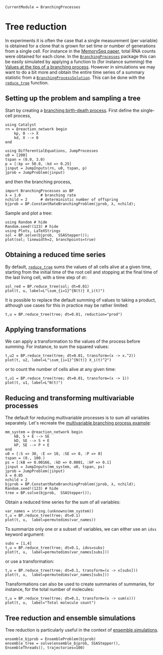 ```@meta
CurrentModule = BranchingProcesses
```

# Tree reduction

In experiments it is often the case that a single measurement (per variable) is obtained for a clone that is grown for set time or number of generations from a single cell. For instance in the [MemorySeq paper](https://doi.org/10.1016/j.cell.2020.07.003), total RNA counts were obtained for each clone. In the [`BranchingProcesses`](@ref) package this can be easily simulated by applying a function to (for instance summing) the [Values at the tips of a branching process](@ref). However in simulations we may want to do a bit more and obtain the entire time series of a summary statistic from a [`BranchingProcessSolution`](@ref). This can be done with the [`reduce_tree`](@ref) function.

## Setting up the problem and sampling a tree

Start by creating a [branching birth-death process](./branching-birth-death.md). First define the single-cell process,

```@example tr
using Catalyst
rn = @reaction_network begin
    kp, 0 --> X
    kd, X --> 0
end

using DifferentialEquations, JumpProcesses
u0 = [200]
tspan = (0.0, 3.0)
p = [:kp => 50.0, :kd => 0.25]
jinput = JumpInputs(rn, u0, tspan, p)
jprob = JumpProblem(jinput)
```
and then the branching process,

```@example tr
import BranchingProcesses as BP
λ = 1.0         # branching rate
nchild = 2      # deterministic number of offspring
bjprob = BP.ConstantRateBranchingProblem(jprob, λ, nchild);
```

Sample and plot a tree:

```@example tr
using Random # hide
Random.seed!(123) # hide
using Plots, LaTeXStrings
sol = BP.solve(bjprob,  SSAStepper());
plot(sol; linewidth=2, branchpoints=true)
```

## Obtaining a reduced time series

By default, [`reduce_tree`](@ref) sums the values of all cells alive at a given time, starting from the initial time of the root cell and stopping at the final time of the last living cell, with a time step of `dt`:

```@example tr
sol_red = BP.reduce_tree(sol; dt=0.01)
plot(t, u, label=L"\sum_{i=1}^{N(t)} X_i(t)")
```

It is possible to replace the default summing of values to taking a product, although use cases for this in practice may be rather limited:

```@example tr
t,u = BP.reduce_tree(tree; dt=0.01, reduction="prod")
```

## Applying transformations

We can apply a transformation to the values of the process before summing. For instance, to sum the squared values:

```@example tr
t,u2 = BP.reduce_tree(tree; dt=0.01, transform=(x -> x.^2))
plot(t, u2, label=L"\sum_{i=1}^{N(t)} X_i(t)^2")
```

or to count the number of cells alive at any given time:

```@example tr
t,u1 = BP.reduce_tree(tree; dt=0.01, transform=(x -> 1))
plot(t, u1, label=L"N(t)")
```

## Reducing and transforming multivariable processes

The default for reducing multivariable processes is to sum all variables separately. Let's recreate the [multivariable branching process example](./multi-variable-processes.md):

```@example tr
mm_system = @reaction_network begin
    kB, S + E --> SE
    kD, SE --> S + E
    kP, SE --> P + E
end
u0 = [:S => 30, :E => 10, :SE => 0, :P => 0]
tspan = (0., 100.)
ps = [:kB => 0.00166, :kD => 0.0001, :kP => 0.1]
jinput = JumpInputs(mm_system, u0, tspan, ps)
jprob = JumpProblem(jinput)
λ = 0.05
nchild = 2
bjprob = BP.ConstantRateBranchingProblem(jprob, λ, nchild);
Random.seed!(123) # hide
tree = BP.solve(bjprob,  SSAStepper());
```

Obtain a reduced time series for the sum of all variables:

```@example tr
var_names = string.(unknowns(mm_system))
t,u = BP.reduce_tree(tree; dt=0.1)
plot(t, u,  label=permutedims(var_names))
```

To summarize only one or a subset of variables, we can either use an `idxs` keyword argument:

```@example tr
subs = [1,4]
t,u = BP.reduce_tree(tree; dt=0.1, idxs=subs)
plot(t, u,  label=permutedims(var_names[subs]))
```

or use a transformation:

```@example tr
t,u = BP.reduce_tree(tree; dt=0.1, transform=(x -> x[subs]))
plot(t, u,  label=permutedims(var_names[subs]))
```

Transformations can also be used to create summaries of summaries, for instance, for the total number of molecules:

```@example tr
t,u = BP.reduce_tree(tree; dt=0.1, transform=(x -> sum(x)))
plot(t, u,  label="Total molecule count")
```

## Tree reduction and ensemble simulations

Tree reduction is particularly useful in the context of [ensemble simulations](./ensemble-simulation.md).

```@example tr
ensemble_bjprob = EnsembleProblem(bjprob)
ensemble_tree = solve(ensemble_bjprob, SSAStepper(), EnsembleThreads(), trajectories=100)
```